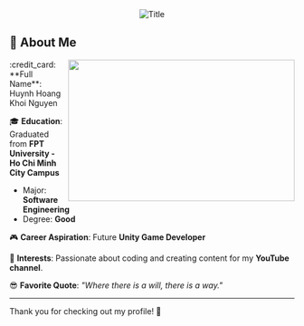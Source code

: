 <div align="center">
  <img src="https://readme-typing-svg.herokuapp.com?font=Architects+Daughter&color=%2338C2FF&size=50&center=true&vCenter=true&height=60&width=600&lines=Hello!+I'm+Huynh+Nguyen!;Welcome+to+my+profile!" alt="Title">
</div>

## 👋 About Me

<img src="https://github.com/user-attachments/assets/c9dbeadd-6706-4e8c-a109-948cbc920d9c" width="400" height="250" align="right"/>
 :credit_card: **Full Name**: Huynh Hoang Khoi Nguyen  
 
 :mortar_board: **Education**: Graduated from **FPT University - Ho Chi Minh City Campus**  
  - Major: **Software Engineering**  
  - Degree: **Good**

 :video_game: **Career Aspiration**: Future **Unity Game Developer**  
 
 :monocle_face: **Interests**: Passionate about coding and creating content for my **YouTube channel**.  
 
 :sunglasses: **Favorite Quote**: _"Where there is a will, there is a way."_

---

Thank you for checking out my profile! 🎉
